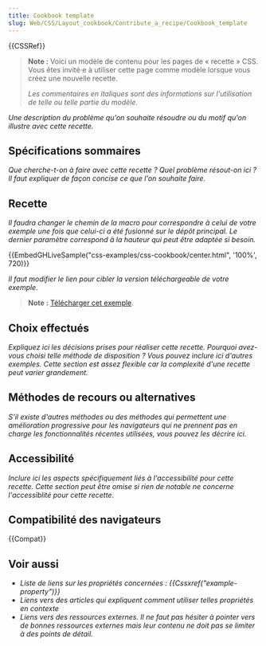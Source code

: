 ```yaml
---
title: Cookbook template
slug: Web/CSS/Layout_cookbook/Contribute_a_recipe/Cookbook_template
---
```


{{CSSRef}}

> **Note :** Voici un modèle de contenu pour les pages de « recette » CSS. Vous êtes invité⋅e à utiliser cette page comme modèle lorsque vous créez une nouvelle recette.
>
> _Les commentaires en italiques sont des informations sur l'utilisation de telle ou telle partie du modèle._

_Une description du problème qu'on souhaite résoudre ou du motif qu'on illustre avec cette recette._

## Spécifications sommaires

_Que cherche-t-on à faire avec cette recette ? Quel problème résout-on ici ? Il faut expliquer de façon concise ce que l'on souhaite faire._

## Recette

_Il faudra changer le chemin de la macro pour correspondre à celui de votre exemple une fois que celui-ci a été fusionné sur le dépôt principal. Le dernier paramètre correspond à la hauteur qui peut être adaptée si besoin._

{{EmbedGHLiveSample("css-examples/css-cookbook/center.html", '100%', 720)}}

_Il faut modifier le lien pour cibler la version téléchargeable de votre exemple._

> **Note :** [Télécharger cet exemple](https://github.com/mdn/css-examples/blob/master/css-cookbook/center--download.html).

## Choix effectués

_Expliquez ici les décisions prises pour réaliser cette recette. Pourquoi avez-vous choisi telle méthode de disposition ? Vous pouvez inclure ici d'autres exemples. Cette section est assez flexible car la complexité d'une recette peut varier grandement._

## Méthodes de recours ou alternatives

_S'il existe d'autres méthodes ou des méthodes qui permettent une amélioration progressive pour les navigateurs qui ne prennent pas en charge les fonctionnalités récentes utilisées, vous pouvez les décrire ici._

## Accessibilité

_Inclure ici les aspects spécifiquement liés à l'accessibilité pour cette recette. Cette section peut être omise si rien de notable ne concerne l'accessiblité pour cette recette._

## Compatibilité des navigateurs

{{Compat}}

## Voir aussi

- _Liste de liens sur les propriétés concernées : {{Cssxref("example-property")}}_
- _Liens vers des articles qui expliquent comment utiliser telles propriétés en contexte_
- _Liens vers des ressources externes. Il ne faut pas hésiter à pointer vers de bonnes ressources externes mais leur contenu ne doit pas se limiter à des points de détail._
